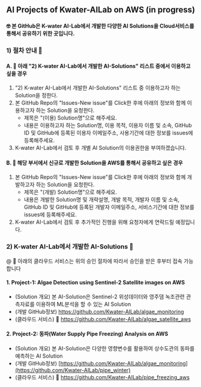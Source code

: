 ## AI Projects of Kwater-AILab on AWS (in progress)

#### :nerd_face: 본 GitHub은 K-water AI-Lab에서 개발한 다양한 AI Solutions을 Cloud서비스를 통해서 공유하기 위한 곳입니다.

### 1) 절차 안내 🔭 

#### A. 👋 아래 "2) K-water AI-Lab에서 개발한 AI-Solutions" 리스트 중에서 이용하고 싶을 경우
 1. "2) K-water AI-Lab에서 개발한 AI-Solutions" 리스트 중 이용하고자 하는 Solution을 정한다.
 2. 본 GitHub Repo의 "Issues-New issue"를 Click한 후에 아래의 정보와 함께 이용하고자 하는 Solution을 요청한다.
    - 제목은 "(이용) Solution명"으로 해주세요.
    - 내용은 이용하고자 하는 Solution명, 이용 목적, 이용자 이름 및 소속, GitHub ID 및 GitHub에 등록된 이용자 이메일주소, 사용기간에 대한 정보를 issues에 등록해주세요. 
 3. K-water AI-Lab에서 검토 후 개별 AI Solution의 이용권한을 부여하겠습니다.

#### B. 👋 해당 부서에서 신규로 개발한 Solution을 AWS를 통해서 공유하고 싶은 경우
 1. 본 GitHub Repo의 "Issues-New issue"를 Click한 후에 아래의 정보와 함께 개발하고자 하는 Solution을 요청한다.
    - 제목은 "(개발) Solution명"으로 해주세요.
    - 내용은 개발한 Solution명 및 개략설명, 개발 목적, 개발자 이름 및 소속, GitHub ID 및 GitHub에 등록된 개발자 이메일주소, 서비스기간에 대한 정보를 issues에 등록해주세요.
 2. K-water AI-Lab에서 검토 후 추가적인 진행을 위해 요청자에게 연락드릴 예정입니다.

### 2) K-water AI-Lab에서 개발한 AI-Solutions 🔭     
 @ 👯 아래의 클라우드 서비스는 위의 승인 절차에 따라서 승인을 받은 후부터 접속 가능합니다
 
#### 1. Project-1: Algae Detection using Sentinel-2 Satellite images on AWS
 - (Solution 개요) 본 AI-Solution은 Sentinel-2 위성데이터와 영주댐 녹조관련 관측자료를 이용하여 ML분석을 할 수 있는 AI Solution
 - (개발 GitHub정보) https://github.com/Kwater-AILab/algae_monitoring
 - (클라우드 서비스) :thinking: https://github.com/Kwater-AILab/algae_satellite_aws

#### 2. Project-2: 동파(Water Supply Pipe Freezing) Analysis on AWS
 - (Solution 개요) 본 AI-Solution은 다양한 영향변수를 활용하여 상수도관의 동파를 예측하는 AI Solution
 - (개발 GitHub정보) [https://github.com/Kwater-AILab/algae_monitoring](https://github.com/Kwater-AILab/pipe_winter)
 - (클라우드 서비스) :thinking: https://github.com/Kwater-AILab/pipe_freezing_aws

